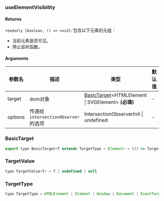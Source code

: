 ### useElementVisibility

#### Returns

`readonly [boolean, () => void]`: 包含以下元素的元组：

- 当前元素是否可见。
- 停止监听函数。

#### Arguments

| 参数名  | 描述                                 | 类型                                                                    | 默认值 |
| ------- | ------------------------------------ | ----------------------------------------------------------------------- | ------ |
| target  | dom对象                              | [BasicTarget](#BasicTarget)&lt;HTMLElement \| SVGElement&gt; **(必填)** | -      |
| options | 传递给 `intersectionObserver` 的选项 | IntersectionObserverInit \| undefined                                   | -      |

### BasicTarget

```js
export type BasicTarget<T extends TargetType = Element> = (() => TargetValue<T>) | TargetValue<T> | MutableRefObject<TargetValue<T>>
```

### TargetValue

```js
type TargetValue<T> = T | undefined | null
```

### TargetType

```js
type TargetType = HTMLElement | Element | Window | Document | EventTarget
```
